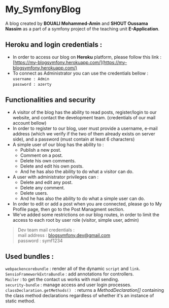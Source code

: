 # My_SymfonyBlog
A blog created by **BOUALI Mohammed-Amin** and **SHOUT Oussama Nassim** as a part of a symfony project of the teaching unit **E-Application**.

## Heroku and login credentials : 
- In order to access our blog on **Heroku** platform, please follow this link :
	 [https://my-blogsymfony.herokuapp.com/](https://my-blogsymfony.herokuapp.com/)
- To connect as Administrator you can use the credentials bellow :  
`username : Admin`  
`password : azerty`  
## Functionalities and security 
- A visitor of the blog has the ability to read posts, register/login to our website, and contact the development team. (credentials of our mail account bellow) 
- In order to register to our blog, user must provide a username, e-mail address (which we verify if the two of them already exists on server side), and a password (must contain at least 6 characters) 
- A simple user of our blog has the ability to :
  - Publish a new post.
  - Comment on a post.
  - Delete his own comments.
  - Delete and edit his own posts. 
  - And he has also the ability to do what a visitor can do.
- A user with administrator privileges can :
  - Delete and edit any post.
  - Delete any comment.
  - Delete users.
  - And he has also the ability to do what a simple user can do.   
- In order to edit or add a post when you are connected, please go to My Profile page, then go to the Post Managment section.
- We've added some restrictions on our blog routes, in order to limit the access to each root by user role (visitor, simple user, admin)
> Dev team mail credentials :  
>  mail address : blogsymfony.dev@gmail.com  
>  password : symf1234



## Used bundles :
```webpackencorebundle``` : render all of the dynamic `script` and `link`.  
```SensioFrameworkExtraBundle``` : add annotations for controllers.  
```Mailer``` : to get the contact us works with mail sending.  
```security-bundle``` : manage access and user login processes.  
```classDeclaration.getMethods() ``` : returns a *MethodDeclaration[]* containing the class method declarations regardless of whether it's an instance of static method.
